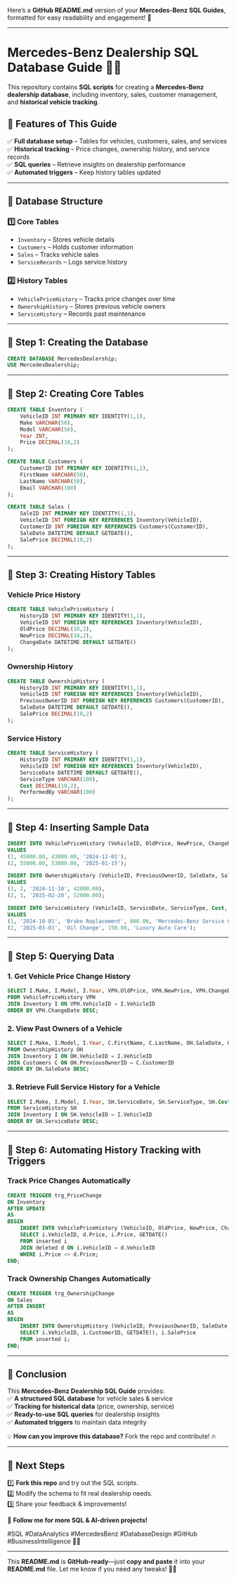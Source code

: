 Here’s a **GitHub README.md** version of your **Mercedes-Benz SQL Guides**, formatted for easy readability and engagement! 🚀  

---

# **Mercedes-Benz Dealership SQL Database Guide** 🚗💨  

This repository contains **SQL scripts** for creating a **Mercedes-Benz dealership database**, including inventory, sales, customer management, and **historical vehicle tracking**.  

## **📌 Features of This Guide**  
✅ **Full database setup** – Tables for vehicles, customers, sales, and services  
✅ **Historical tracking** – Price changes, ownership history, and service records  
✅ **SQL queries** – Retrieve insights on dealership performance  
✅ **Automated triggers** – Keep history tables updated  

---

## **📂 Database Structure**  

### **1️⃣ Core Tables**  
- `Inventory` – Stores vehicle details  
- `Customers` – Holds customer information  
- `Sales` – Tracks vehicle sales  
- `ServiceRecords` – Logs service history  

### **2️⃣ History Tables**  
- `VehiclePriceHistory` – Tracks price changes over time  
- `OwnershipHistory` – Stores previous vehicle owners  
- `ServiceHistory` – Records past maintenance  

---

## **🔹 Step 1: Creating the Database**  

```sql
CREATE DATABASE MercedesDealership;
USE MercedesDealership;
```

---

## **🔹 Step 2: Creating Core Tables**  

```sql
CREATE TABLE Inventory (
    VehicleID INT PRIMARY KEY IDENTITY(1,1),
    Make VARCHAR(50),
    Model VARCHAR(50),
    Year INT,
    Price DECIMAL(10,2)
);

CREATE TABLE Customers (
    CustomerID INT PRIMARY KEY IDENTITY(1,1),
    FirstName VARCHAR(50),
    LastName VARCHAR(50),
    Email VARCHAR(100)
);

CREATE TABLE Sales (
    SaleID INT PRIMARY KEY IDENTITY(1,1),
    VehicleID INT FOREIGN KEY REFERENCES Inventory(VehicleID),
    CustomerID INT FOREIGN KEY REFERENCES Customers(CustomerID),
    SaleDate DATETIME DEFAULT GETDATE(),
    SalePrice DECIMAL(10,2)
);
```

---

## **🔹 Step 3: Creating History Tables**  

### **Vehicle Price History**  
```sql
CREATE TABLE VehiclePriceHistory (
    HistoryID INT PRIMARY KEY IDENTITY(1,1),
    VehicleID INT FOREIGN KEY REFERENCES Inventory(VehicleID),
    OldPrice DECIMAL(10,2),
    NewPrice DECIMAL(10,2),
    ChangeDate DATETIME DEFAULT GETDATE()
);
```

### **Ownership History**  
```sql
CREATE TABLE OwnershipHistory (
    HistoryID INT PRIMARY KEY IDENTITY(1,1),
    VehicleID INT FOREIGN KEY REFERENCES Inventory(VehicleID),
    PreviousOwnerID INT FOREIGN KEY REFERENCES Customers(CustomerID),
    SaleDate DATETIME DEFAULT GETDATE(),
    SalePrice DECIMAL(10,2)
);
```

### **Service History**  
```sql
CREATE TABLE ServiceHistory (
    HistoryID INT PRIMARY KEY IDENTITY(1,1),
    VehicleID INT FOREIGN KEY REFERENCES Inventory(VehicleID),
    ServiceDate DATETIME DEFAULT GETDATE(),
    ServiceType VARCHAR(100),
    Cost DECIMAL(10,2),
    PerformedBy VARCHAR(100)
);
```

---

## **🔹 Step 4: Inserting Sample Data**  

```sql
INSERT INTO VehiclePriceHistory (VehicleID, OldPrice, NewPrice, ChangeDate)
VALUES 
(1, 45000.00, 43000.00, '2024-12-01'),
(2, 55000.00, 53000.00, '2025-01-15');

INSERT INTO OwnershipHistory (VehicleID, PreviousOwnerID, SaleDate, SalePrice)
VALUES 
(1, 2, '2024-11-10', 42000.00),
(2, 1, '2025-02-20', 52000.00);

INSERT INTO ServiceHistory (VehicleID, ServiceDate, ServiceType, Cost, PerformedBy)
VALUES 
(1, '2024-10-01', 'Brake Replacement', 800.00, 'Mercedes-Benz Service Center'),
(2, '2025-03-01', 'Oil Change', 150.00, 'Luxury Auto Care');
```

---

## **🔹 Step 5: Querying Data**  

### **1. Get Vehicle Price Change History**  
```sql
SELECT I.Make, I.Model, I.Year, VPH.OldPrice, VPH.NewPrice, VPH.ChangeDate
FROM VehiclePriceHistory VPH
JOIN Inventory I ON VPH.VehicleID = I.VehicleID
ORDER BY VPH.ChangeDate DESC;
```

### **2. View Past Owners of a Vehicle**  
```sql
SELECT I.Make, I.Model, I.Year, C.FirstName, C.LastName, OH.SaleDate, OH.SalePrice
FROM OwnershipHistory OH
JOIN Inventory I ON OH.VehicleID = I.VehicleID
JOIN Customers C ON OH.PreviousOwnerID = C.CustomerID
ORDER BY OH.SaleDate DESC;
```

### **3. Retrieve Full Service History for a Vehicle**  
```sql
SELECT I.Make, I.Model, I.Year, SH.ServiceDate, SH.ServiceType, SH.Cost, SH.PerformedBy
FROM ServiceHistory SH
JOIN Inventory I ON SH.VehicleID = I.VehicleID
ORDER BY SH.ServiceDate DESC;
```

---

## **🔹 Step 6: Automating History Tracking with Triggers**  

### **Track Price Changes Automatically**  
```sql
CREATE TRIGGER trg_PriceChange
ON Inventory
AFTER UPDATE
AS
BEGIN
    INSERT INTO VehiclePriceHistory (VehicleID, OldPrice, NewPrice, ChangeDate)
    SELECT i.VehicleID, d.Price, i.Price, GETDATE()
    FROM inserted i
    JOIN deleted d ON i.VehicleID = d.VehicleID
    WHERE i.Price <> d.Price;
END;
```

### **Track Ownership Changes Automatically**  
```sql
CREATE TRIGGER trg_OwnershipChange
ON Sales
AFTER INSERT
AS
BEGIN
    INSERT INTO OwnershipHistory (VehicleID, PreviousOwnerID, SaleDate, SalePrice)
    SELECT i.VehicleID, i.CustomerID, GETDATE(), i.SalePrice
    FROM inserted i;
END;
```

---

## **🚀 Conclusion**  
This **Mercedes-Benz Dealership SQL Guide** provides:  
✅ **A structured SQL database** for vehicle sales & service  
✅ **Tracking for historical data** (price, ownership, service)  
✅ **Ready-to-use SQL queries** for dealership insights  
✅ **Automated triggers** to maintain data integrity  

💡 **How can you improve this database?** Fork the repo and contribute! 🔥  

---

## **📌 Next Steps**  
1️⃣ **Fork this repo** and try out the SQL scripts.  
2️⃣ Modify the schema to fit real dealership needs.  
3️⃣ Share your feedback & improvements!  

📢 **Follow me for more SQL & AI-driven projects!**  

#SQL #DataAnalytics #MercedesBenz #DatabaseDesign #GitHub #BusinessIntelligence 🚗💨  

---

This **README.md** is **GitHub-ready**—just **copy and paste** it into your **README.md** file. Let me know if you need any tweaks! 🚀🔥
